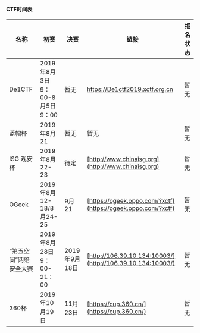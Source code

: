 #### CTF时间表
|名称|初赛|决赛|链接|报名状态|
|-------|--------|-------|------|--------------|
|De1CTF|2019年8月3日9：00-8月5日9：00|暂无|https://De1ctf2019.xctf.org.cn|暂无|
|蓝帽杯|2019年8月21|暂无|暂无|暂无|
|ISG 观安杯|2019年8月22-23|待定|[http://www.chinaisg.org](http://www.chinaisg.org)|暂无|
|OGeek|2019年8月12-18/8月24-25|9月21|[https://ogeek.oppo.com/?xctf](https://ogeek.oppo.com/?xctf)|暂无|
|“第五空间”网络安全大赛|2019年8月28日9：00-21：00|2019年9月18日|[http://106.39.10.134:10003/](http://106.39.10.134:10003/)|暂无|
|360杯|2019年10月19日|11月23日|[https://cup.360.cn/](https://cup.360.cn/)|暂无|